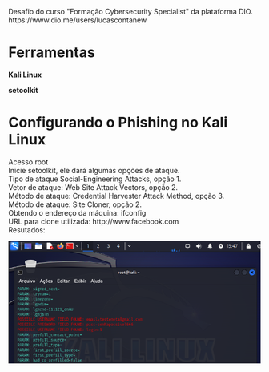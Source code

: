 <P> Desafio do curso "Formação Cybersecurity Specialist" da plataforma DIO. https://www.dio.me/users/lucascontanew</P>

<h1>Ferramentas</h1>
<p><b>Kali Linux</b></p>
<p><b>setoolkit</b></p>
<h1>Configurando o Phishing no Kali Linux</h1>
Acesso root<br>
Inicie setoolkit, ele dará algumas opções de ataque.<br>
Tipo de ataque Social-Engineering Attacks, opção 1. <br>
Vetor de ataque: Web Site Attack Vectors, opção 2. <br>
Método de ataque: Credential Harvester Attack Method, opção 3. <br>
Método de ataque: Site Cloner, opção 2. <br>
Obtendo o endereço da máquina: ifconfig <br>
URL para clone utilizada: http://www.facebook.com <br>
Resutados: <br>

![Alt text](./image.png "Optional title")
